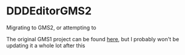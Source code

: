 # DDDEditorGMS2
Migrating to GMS2, or attempting to

The original GMS1 project can be found [here](https://github.com/DragoniteSpam/DDDEditor), but I probably won't be updating it a whole lot after this